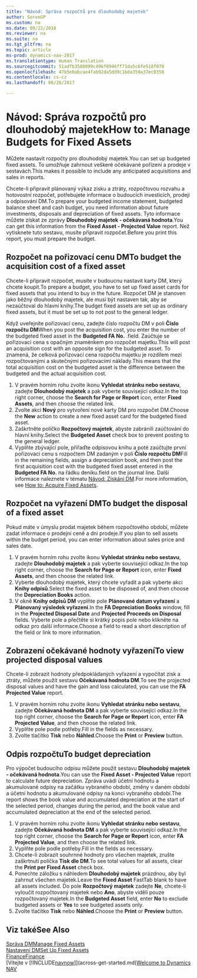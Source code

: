 ```yaml
---
title: "Návod: Správa rozpočtů pro dlouhodobý majetek"
author: SorenGP
ms.custom: na
ms.date: 09/22/2016
ms.reviewer: na
ms.suite: na
ms.tgt_pltfrm: na
ms.topic: article
ms-prod: dynamics-nav-2017
ms.translationtype: Human Translation
ms.sourcegitcommit: 51adfb3588099c496f0946ff71da5c6fe518f070
ms.openlocfilehash: 47b5e0abcae4fab92da5dd9c1bda350a37ec0358
ms.contentlocale: cs-cz
ms.lasthandoff: 06/26/2017

---
```


# <a name="how-to-manage-budgets-for-fixed-assets"></a><span data-ttu-id="f85fe-102">Návod: Správa rozpočtů pro dlouhodobý majetek</span><span class="sxs-lookup"><span data-stu-id="f85fe-102">How to: Manage Budgets for Fixed Assets</span></span>
<span data-ttu-id="f85fe-103">Můžete nastavit rozpočty pro dlouhodobý majetek.</span><span class="sxs-lookup"><span data-stu-id="f85fe-103">You can set up budgeted fixed assets.</span></span> <span data-ttu-id="f85fe-104">To umožňuje zahrnout veškeré očekávané pořízení a prodeje v sestavách.</span><span class="sxs-lookup"><span data-stu-id="f85fe-104">This makes it possible to include any anticipated acquisitions and sales in reports.</span></span>  

 <span data-ttu-id="f85fe-105">Chcete-li připravit plánovaný výkaz zisku a ztráty, rozpočtovou rozvahu a hotovostní rozpočet, potřebujete informace o budoucích investicích, prodeji a odpisování DM.</span><span class="sxs-lookup"><span data-stu-id="f85fe-105">To prepare your budgeted income statement, budgeted balance sheet and cash budget, you need information about future investments, disposals and depreciation of fixed assets.</span></span> <span data-ttu-id="f85fe-106">Tyto informace můžete získat ze zprávy **Dlouhodobý majetek - očekávaná hodnota**.</span><span class="sxs-lookup"><span data-stu-id="f85fe-106">You can get this information from the **Fixed Asset - Projected Value** report.</span></span> <span data-ttu-id="f85fe-107">Než vytisknete tuto sestavu, musíte připravit rozpočet.</span><span class="sxs-lookup"><span data-stu-id="f85fe-107">Before you print this report, you must prepare the budget.</span></span>  

## <a name="to-budget-the-acquisition-cost-of-a-fixed-asset"></a><span data-ttu-id="f85fe-108">Rozpočet na pořizovací cenu DM</span><span class="sxs-lookup"><span data-stu-id="f85fe-108">To budget the acquisition cost of a fixed asset</span></span>
<span data-ttu-id="f85fe-109">Chcete-li připravit rozpočet, musíte v budoucnu nastavit karty DM, který chcete koupit.</span><span class="sxs-lookup"><span data-stu-id="f85fe-109">To prepare a budget, you have to set up fixed asset cards for fixed assets that you intend to buy in the future.</span></span> <span data-ttu-id="f85fe-110">Rozpočet DM je stanoven jako běžný dlouhodobý majetek, ale musí být nastaven tak, aby se nezaúčtoval do hlavní knihy.</span><span class="sxs-lookup"><span data-stu-id="f85fe-110">The budget fixed assets are set up as ordinary fixed assets, but it must be set up to not post to the general ledger.</span></span>

<span data-ttu-id="f85fe-111">Když uveřejníte pořizovací cenu, zadejte číslo rozpočtu DM v poli **Číslo rozpočtu DM**</span><span class="sxs-lookup"><span data-stu-id="f85fe-111">When you post the acquisition cost, you enter the number of the budgeted fixed asset in the **Budgeted FA No.**</span></span> <span data-ttu-id="f85fe-112">.</span><span class="sxs-lookup"><span data-stu-id="f85fe-112">field.</span></span> <span data-ttu-id="f85fe-113">Zaúčtuje se pořizovací cena s opačným znaménkem pro rozpočet majetku.</span><span class="sxs-lookup"><span data-stu-id="f85fe-113">This will post an acquisition cost with an opposite sign for the budgeted asset.</span></span> <span data-ttu-id="f85fe-114">To znamená, že celková pořizovací cena rozpočtu majetku je rozdílem mezi rozpočtovanými a skutečnými pořizovacími náklady.</span><span class="sxs-lookup"><span data-stu-id="f85fe-114">This means that the total acquisition cost on the budgeted asset is the difference between the budgeted and the actual acquisition cost.</span></span>

1. <span data-ttu-id="f85fe-115">V pravém horním rohu zvolte ikonu **Vyhledat stránku nebo sestavu**, zadejte **Dlouhodobý majetek** a pak vyberte související odkaz.</span><span class="sxs-lookup"><span data-stu-id="f85fe-115">In the top right corner, choose the **Search for Page or Report** icon, enter **Fixed Assets**, and then choose the related link.</span></span>
2. <span data-ttu-id="f85fe-116">Zvolte akci **Nový** pro vytvoření nové karty DM pro rozpočet DM.</span><span class="sxs-lookup"><span data-stu-id="f85fe-116">Choose the **New** action to create a new fixed asset card for the budgeted fixed asset.</span></span>
3. <span data-ttu-id="f85fe-117">Zaškrtněte políčko **Rozpočtový majetek**, abyste zabránili zaúčtování do hlavní knihy.</span><span class="sxs-lookup"><span data-stu-id="f85fe-117">Select the **Budgeted Asset** check box to prevent posting to the general ledger.</span></span>
4. <span data-ttu-id="f85fe-118">Vyplňte zbývající pole, přiřaďte odpisovou knihu a poté zaúčtujte první pořizovací cenu s rozpočtem DM zadaným v poli **Číslo rozpočtu DM**</span><span class="sxs-lookup"><span data-stu-id="f85fe-118">Fill in the remaining fields, assign a depreciation book, and then post the first acquisition cost with the budgeted fixed asset entered in the **Budgeted FA No.**</span></span> <span data-ttu-id="f85fe-119">na řádku deníku.</span><span class="sxs-lookup"><span data-stu-id="f85fe-119">field on the journal line.</span></span> <span data-ttu-id="f85fe-120">Další informace naleznete v tématu [Návod: Získání DM](fa-how-acquire.md).</span><span class="sxs-lookup"><span data-stu-id="f85fe-120">For more information, see [How to: Acquire Fixed Assets](fa-how-acquire.md).</span></span>

## <a name="to-budget-the-disposal-of-a-fixed-asset"></a><span data-ttu-id="f85fe-121">Rozpočet na vyřazení DM</span><span class="sxs-lookup"><span data-stu-id="f85fe-121">To budget the disposal of a fixed asset</span></span>
<span data-ttu-id="f85fe-122">Pokud máte v úmyslu prodat majetek během rozpočtového období, můžete zadat informace o prodejní ceně a dni prodeje.</span><span class="sxs-lookup"><span data-stu-id="f85fe-122">If you plan to sell assets within the budget period, you can enter information about sales price and sales date.</span></span>

1. <span data-ttu-id="f85fe-123">V pravém horním rohu zvolte ikonu **Vyhledat stránku nebo sestavu**, zadejte **Dlouhodobý majetek** a pak vyberte související odkaz.</span><span class="sxs-lookup"><span data-stu-id="f85fe-123">In the top right corner, choose the **Search for Page or Report** icon, enter **Fixed Assets**, and then choose the related link.</span></span>
2. <span data-ttu-id="f85fe-124">Vyberte dlouhodobý majetek, který chcete vyřadit a pak vyberte akci **Knihy odpisů**.</span><span class="sxs-lookup"><span data-stu-id="f85fe-124">Select the fixed asset to be disposed of, and then choose the **Depreciation Books** action.</span></span>
3. <span data-ttu-id="f85fe-125">V okně **Knihy odpisů DM** vyplňte pole **Plánované datum vyřazení** a **Plánovaný výsledek vyřazení**.</span><span class="sxs-lookup"><span data-stu-id="f85fe-125">In the **FA Depreciation Books** window, fill in the **Projected Disposal Date** and **Projected Proceeds on Disposal** fields.</span></span> <span data-ttu-id="f85fe-126">Vyberte pole a přečtěte si krátký popis pole nebo klikněte na odkaz pro další informace.</span><span class="sxs-lookup"><span data-stu-id="f85fe-126">Choose a field to read a short description of the field or link to more information.</span></span>

## <a name="to-view-projected-disposal-values"></a><span data-ttu-id="f85fe-127">Zobrazení očekávané hodnoty vyřazení</span><span class="sxs-lookup"><span data-stu-id="f85fe-127">To view projected disposal values</span></span>
<span data-ttu-id="f85fe-128">Chcete-li zobrazit hodnoty předpokládaných vyřazení a vypočítat zisk a ztráty, můžete použít sestavu **Očekávaná hodnota DM**.</span><span class="sxs-lookup"><span data-stu-id="f85fe-128">To see the projected disposal values and have the gain and loss calculated, you can use the **FA Projected Value** report.</span></span>

1. <span data-ttu-id="f85fe-129">V pravém horním rohu zvolte ikonu **Vyhledat stránku nebo sestavu**, zadejte **Očekávaná hodnota DM** a pak vyberte související odkaz.</span><span class="sxs-lookup"><span data-stu-id="f85fe-129">In the top right corner, choose the **Search for Page or Report** icon, enter **FA Projected Value**, and then choose the related link.</span></span>
2. <span data-ttu-id="f85fe-130">Vyplňte pole podle potřeby.</span><span class="sxs-lookup"><span data-stu-id="f85fe-130">Fill in the fields as necessary.</span></span>
3. <span data-ttu-id="f85fe-131">Zvolte tlačítko **Tisk** nebo **Náhled**.</span><span class="sxs-lookup"><span data-stu-id="f85fe-131">Choose the **Print** or **Preview** button.</span></span>

## <a name="to-budget-depreciation"></a><span data-ttu-id="f85fe-132">Odpis rozpočtu</span><span class="sxs-lookup"><span data-stu-id="f85fe-132">To budget depreciation</span></span>
<span data-ttu-id="f85fe-133">Pro výpočet budoucího odpisu můžete použít sestavu **Dlouhodobý majetek - očekávaná hodnota**.</span><span class="sxs-lookup"><span data-stu-id="f85fe-133">You can use the **Fixed Asset - Projected Value** report to calculate future depreciation.</span></span> <span data-ttu-id="f85fe-134">Zpráva uvádí účetní hodnotu a akumulované odpisy na začátku vybraného období, změny v daném období a účetní hodnotu a akumulované odpisy na konci vybraného období.</span><span class="sxs-lookup"><span data-stu-id="f85fe-134">The report shows the book value and accumulated depreciation at the start of the selected period, changes during the period, and the book value and accumulated depreciation at the end of the selected period.</span></span>

1. <span data-ttu-id="f85fe-135">V pravém horním rohu zvolte ikonu **Vyhledat stránku nebo sestavu**, zadejte **Očekávaná hodnota DM** a pak vyberte související odkaz.</span><span class="sxs-lookup"><span data-stu-id="f85fe-135">In the top right corner, choose the **Search for Page or Report** icon, enter **FA Projected Value**, and then choose the related link.</span></span>
2. <span data-ttu-id="f85fe-136">Vyplňte pole podle potřeby.</span><span class="sxs-lookup"><span data-stu-id="f85fe-136">Fill in the fields as necessary.</span></span>
3. <span data-ttu-id="f85fe-137">Chcete-li zobrazit souhrnné hodnoty pro všechen majetek, zrušte zaškrtnutí políčka **Tisk dle DM**.</span><span class="sxs-lookup"><span data-stu-id="f85fe-137">To see total values for all assets, clear the **Print per Fixed Asset** check box.</span></span>
4. <span data-ttu-id="f85fe-138">Ponechte záložku s náhledem **Dlouhodobý majetek** prázdnou, aby byl zahrnut všechen majetek.</span><span class="sxs-lookup"><span data-stu-id="f85fe-138">Leave the **Fixed Asset** FastTab blank to have all assets included.</span></span> <span data-ttu-id="f85fe-139">Do pole **Rozpočtový majetek** zadejte **Ne**, chcete-li vyloučit rozpočtovaný majetek nebo **Ano**, abyste viděli pouze rozpočtovaný majetek.</span><span class="sxs-lookup"><span data-stu-id="f85fe-139">In the **Budgeted Asset** field, enter **No** to exclude budgeted assets or **Yes** to see budgeted assets only.</span></span>
5. <span data-ttu-id="f85fe-140">Zvolte tlačítko **Tisk** nebo **Náhled**.</span><span class="sxs-lookup"><span data-stu-id="f85fe-140">Choose the **Print** or **Preview** button.</span></span>

## <a name="see-also"></a><span data-ttu-id="f85fe-141">Viz také</span><span class="sxs-lookup"><span data-stu-id="f85fe-141">See Also</span></span>
[<span data-ttu-id="f85fe-142">Správa DM</span><span class="sxs-lookup"><span data-stu-id="f85fe-142">Manage Fixed Assets</span></span>](fa-manage.md)  
[<span data-ttu-id="f85fe-143">Nastavení DM</span><span class="sxs-lookup"><span data-stu-id="f85fe-143">Set Up Fixed Assets</span></span>](fa-setup.md)  
[<span data-ttu-id="f85fe-144">Finance</span><span class="sxs-lookup"><span data-stu-id="f85fe-144">Finance</span></span>](finance-setup.md)  
<span data-ttu-id="f85fe-145">[Vítejte v [!INCLUDE[navnow](includes/navnow_md.md)]](across-get-started.md)</span><span class="sxs-lookup"><span data-stu-id="f85fe-145">[Welcome to Dynamics NAV](across-get-started.md)</span></span>

